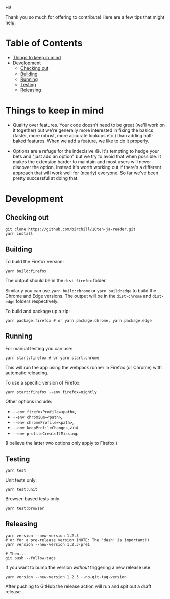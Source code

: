 Hi!

Thank you so much for offering to contribute! Here are a few tips that might help.

# Table of Contents

- [Things to keep in mind](#things-to-keep-in-mind)
- [Development](#development)
  - [Checking out](#checking-out)
  - [Building](#building)
  - [Running](#running)
  - [Testing](#testing)
  - [Releasing](#releasing)

# Things to keep in mind

- Quality over features. Your code doesn't need to be great (we'll work on it
  together) but we're generally more interested in fixing the basics (faster,
  more robust, more accurate lookups etc.) than adding half-baked features.
  When we add a feature, we like to do it properly.

- Options are a refuge for the indecisive 😅. It's tempting to hedge your bets
  and "just add an option" but we try to avoid that when possible. It makes the
  extension harder to maintain and most users will never discover the option.
  Instead it's worth working out if there's a different approach that will work
  well for (nearly) everyone. So far we've been pretty successful at doing that.

# Development

## Checking out

```
git clone https://github.com/birchill/10ten-ja-reader.git
yarn install
```

## Building

To build the Firefox version:

```
yarn build:firefox
```

The output should be in the `dist-firefox` folder.

Similarly you can use `yarn build:chrome` or `yarn build:edge` to build the
Chrome and Edge versions.
The output will be in the `dist-chrome` and `dist-edge` folders respectively.

To build and package up a zip:

```
yarn package:firefox # or yarn package:chrome, yarn package:edge
```

## Running

For manual testing you can use:

```
yarn start:firefox # or yarn start:chrome
```

This will run the app using the webpack runner in Firefox (or Chrome) with automatic reloading.

To use a specific version of Firefox:

```
yarn start:firefox --env firefox=nightly
```

Other options include:

- `--env firefoxProfile=<path>`,
- `--env chromium=<path>`,
- `--env chromeProfile=<path>`,
- `--env keepProfileChanges`, and
- `--env profileCreateIfMissing`.

(I believe the latter two options only apply to Firefox.)

## Testing

```
yarn test
```

Unit tests only:

```
yarn test:unit
```

Browser-based tests only:

```
yarn test:browser
```

## Releasing

```
yarn version --new-version 1.2.3
# or for a pre-release version (NOTE: The 'dash' is important!)
yarn version --new-version 1.2.3-pre1

# Then...
git push --follow-tags
```

If you want to bump the version _without_ triggering a new release use:

```
yarn version --new-version 1.2.3 --no-git-tag-version
```

After pushing to GitHub the release action will run and spit out a draft release.

